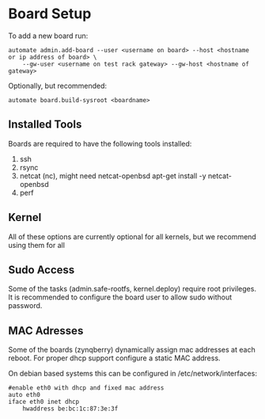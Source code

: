 # Board Setup

To add a new board run:

    automate admin.add-board --user <username on board> --host <hostname or ip address of board> \
	    --gw-user <username on test rack gateway> --gw-host <hostname of gateway>
		
Optionally, but recommended:

    automate board.build-sysroot <boardname>

## Installed Tools

Boards are required to have the following tools installed:
     
 1. ssh
 2. rsync
 3. netcat (nc), might need netcat-openbsd apt-get install -y netcat-openbsd
 4. perf
 
 
## Kernel

All of these options are currently optional for all kernels, but we recommend using them for all 
 
## Sudo Access

Some of the tasks (admin.safe-rootfs, kernel.deploy) require root privileges. 
It is recommended to configure the board user to allow sudo without password. 

## MAC Adresses

Some of the boards (zynqberry) dynamically assign mac addresses at each reboot. 
For proper dhcp support configure a static MAC address. 

On debian based systems this can be configured in /etc/network/interfaces:

    #enable eth0 with dhcp and fixed mac address
    auto eth0
    iface eth0 inet dhcp
     	hwaddress be:bc:1c:87:3e:3f 

